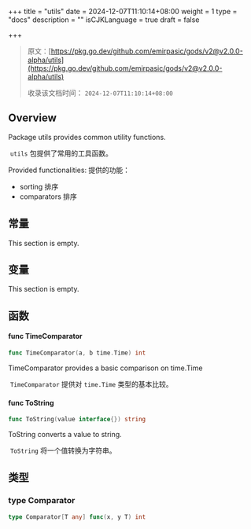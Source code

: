 +++
title = "utils"
date = 2024-12-07T11:10:14+08:00
weight = 1
type = "docs"
description = ""
isCJKLanguage = true
draft = false

+++

> 原文：[https://pkg.go.dev/github.com/emirpasic/gods/v2@v2.0.0-alpha/utils](https://pkg.go.dev/github.com/emirpasic/gods/v2@v2.0.0-alpha/utils)
>
> 收录该文档时间： `2024-12-07T11:10:14+08:00`

## Overview 

Package utils provides common utility functions.

​	`utils` 包提供了常用的工具函数。

Provided functionalities: 提供的功能：

- sorting  排序
- comparators 排序

## 常量

This section is empty.

## 变量 

This section is empty.

## 函数 

#### func TimeComparator 

``` go
func TimeComparator(a, b time.Time) int
```

TimeComparator provides a basic comparison on time.Time

​	`TimeComparator` 提供对 `time.Time` 类型的基本比较。

#### func ToString 

``` go
func ToString(value interface{}) string
```

ToString converts a value to string.

​	`ToString` 将一个值转换为字符串。

## 类型 

### type Comparator 

``` go
type Comparator[T any] func(x, y T) int
```
